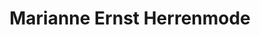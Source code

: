---
title: "Marianne Ernst Herrenmode"
url: /forchheim/marianne-ernst-herrenmode/
shop: Kleidung
---